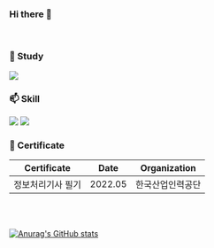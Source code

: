 
### Hi there 👋


<br>

### 🌱 Study
<img src="https://img.shields.io/badge/-Spring-6DB33F?logo=Spring&logoColor=white">   
<br>

### 📫 Skill  
  <!-- 자바 -->
  <img src="https://img.shields.io/badge/-Java-007396?logo=java&logoColor="> 
  <img src="https://img.shields.io/badge/-SQL-F80000?logo=oracle&logoColor=">
  
<br>

### 📖 Certificate

|Certificate|Date|Organization|
|:---:|:---:|:---:|
|정보처리기사 필기|2022.05|한국산업인력공단|

<br>
<a href="https://github.com/sseunghyunni"></a>
<br>

[![Anurag's GitHub stats](https://github-readme-stats.vercel.app/api?username=sseunghyunni&theme=buefy&show_icons=true)](https://github.com/sseunghyunni/github-readme-stats)

<br>
<br>



<!--
**sseunghyunni/sseunghyunni** is a ✨ _special_ ✨ repository because its `README.md` (this file) appears on your GitHub profile.

Here are some ideas to get you started:

- 🔭 I’m currently working on ...
- 🌱 I’m currently learning ...
- 👯 I’m looking to collaborate on ...
- 🤔 I’m looking for help with ...
- 💬 Ask me about ...
- 📫 How to reach me: ...
- 😄 Pronouns: ...
- ⚡ Fun fact: ...
-->
